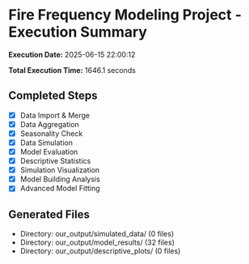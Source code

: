 # Fire Frequency Modeling Project - Execution Summary

**Execution Date:** 2025-06-15 22:00:12

**Total Execution Time:** 1646.1 seconds

## Completed Steps

- [x] Data Import & Merge
- [x] Data Aggregation
- [x] Seasonality Check
- [x] Data Simulation
- [x] Model Evaluation
- [x] Descriptive Statistics
- [x] Simulation Visualization
- [x] Model Building Analysis
- [x] Advanced Model Fitting

## Generated Files

- Directory: our_output/simulated_data/ (0 files)
- Directory: our_output/model_results/ (32 files)
- Directory: our_output/descriptive_plots/ (0 files)
